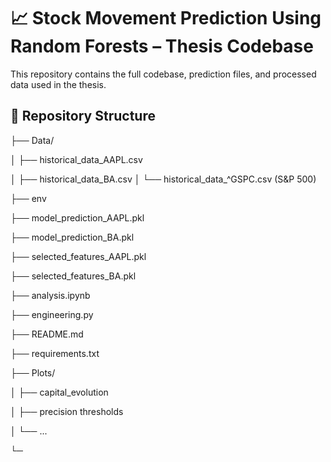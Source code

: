 # 📈 Stock Movement Prediction Using Random Forests – Thesis Codebase

This repository contains the full codebase, prediction files, and processed data used in the thesis.

## 📂 Repository Structure
├── Data/

│ ├── historical_data_AAPL.csv

│ ├── historical_data_BA.csv
│ └── historical_data_^GSPC.csv (S&P 500)

├── env

├── model_prediction_AAPL.pkl

├── model_prediction_BA.pkl

├── selected_features_AAPL.pkl

├── selected_features_BA.pkl

├── analysis.ipynb

├── engineering.py

├── README.md

├── requirements.txt

├── Plots/

│ ├── capital_evolution

│ ├── precision thresholds

│ └── ...

└─
